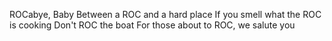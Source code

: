 ROCabye, Baby
Between a ROC and a hard place
If you smell what the ROC is cooking
Don't ROC the boat
For those about to ROC, we salute you
